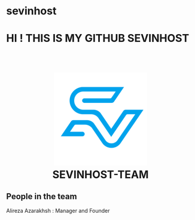 # sevinhost

<h1> HI ! THIS IS MY GITHUB SEVINHOST </h1>

<h1 align="center">
  <br>
  <img src="https://github.com/alirezaazarakhsh/alireza/blob/main/sevinlogo2.webp" alt="sevinhost"width="250px">
  <br>
   SEVINHOST-TEAM
  <br>
</h1>

## People in the team

<p style="color:red text-color:red ;">Alireza Azarakhsh : Manager and Founder</p>
